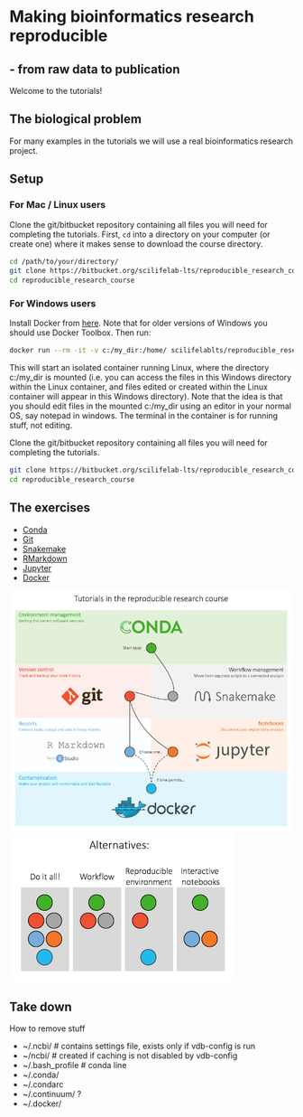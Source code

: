 # Making bioinformatics research reproducible 
## - from raw data to publication

Welcome to the tutorials!

## The biological problem
For many examples in the tutorials we will use a real bioinformatics research project.

## Setup

### For Mac / Linux users

Clone the git/bitbucket repository containing all files you will need for completing the tutorials. First, `cd` into a directory on your computer (or create one) where it makes sense to download the course directory.
```bash
cd /path/to/your/directory/
git clone https://bitbucket.org/scilifelab-lts/reproducible_research_course.git
cd reproducible_research_course
```


### For Windows users
Install Docker from [here](https://docs.docker.com/docker-for-windows/install/). Note that for older versions of Windows you should use Docker Toolbox. Then run:
```bash
docker run --rm -it -v c:/my_dir:/home/ scilifelablts/reproducible_research_course_slim
```

This will start an isolated container running Linux, where the directory c:/my_dir is mounted (i.e. you can access the files in this Windows directory within the Linux container, and files edited or created within the Linux container will appear in this Windows directory).
Note that the idea is that you should edit files in the mounted c:/my_dir using an editor in your normal OS, say notepad in windows. The terminal in the container is for running stuff, not editing.

Clone the git/bitbucket repository containing all files you will need for completing the tutorials.
```bash
git clone https://bitbucket.org/scilifelab-lts/reproducible_research_course.git
cd reproducible_research_course
```

## The exercises

* [Conda](tutorials/conda)
* [Git](tutorials/git)
* [Snakemake](tutorials/snakemake)
* [RMarkdown](tutorials/rmarkdown)
* [Jupyter](tutorials/jupyter)
* [Docker](tutorials/docker)

![alt text](tutorials_overview.png)
![alt text](tutorials_alternative_order.png)

## Take down
How to remove stuff

* ~/.ncbi/ # contains settings file, exists only if vdb-config is run
* ~/ncbi/ # created if caching is not disabled by vdb-config
* ~/.bash_profile # conda line
* ~/.conda/
* ~/.condarc
* ~/.continuum/ ?
* ~/.docker/
